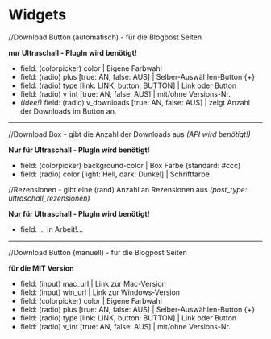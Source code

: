# Widgets

//Download Button (automatisch) - für die Blogpost Seiten

**nur Ultraschall - PlugIn wird benötigt!**

- field: (colorpicker) color | Eigene Farbwahl
- field: (radio) plus [true: AN, false: AUS] | Selber-Auswählen-Button {+}
- field: (radio) type [link: LINK, button: BUTTON] | Link oder Button
- field: (radio) v_int [true: AN, false: AUS] | mit/ohne Versions-Nr.
- *(Idee!)* field: (radio) v_downloads [true: AN, false: AUS] | zeigt Anzahl der Downloads im Button an.

----

//Download Box - gibt die Anzahl der Downloads aus *(API wird benötigt!)*

**Nur für Ultraschall - PlugIn wird benötigt!**

- field: (colorpicker) background-color | Box Farbe (standard: #ccc)
- field: (radio) color [light: Hell, dark: Dunkel] | Schriftfarbe


//Rezensionen - gibt eine (rand) Anzahl an Rezensionen aus *(post_type: ultraschall_rezensionen)*

**Nur für Ultraschall - PlugIn wird benötigt!**

- field: ... in Arbeit!...



----

//Download Button (manuell) - für die Blogpost Seiten

**für die MIT Version**

- field: (input) mac_url | Link zur Mac-Version
- field: (input) win_url | Link zur Windows-Version
- field: (colorpicker) color | Eigene Farbwahl
- field: (radio) plus [true: AN, false: AUS] | Selber-Auswählen-Button {+}
- field: (radio) type [link: LINK, button: BUTTON] | Link oder Button
- field: (radio) v_int [true: AN, false: AUS] | mit/ohne Versions-Nr.
